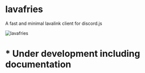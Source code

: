 # lavafries
A fast and minimal lavalink client for discord.js

![lavafries](https://user-images.githubusercontent.com/71683721/152022680-55561876-8a1c-44d7-a853-53ad2b789eec.png?style=centerme)

# * Under development including documentation
